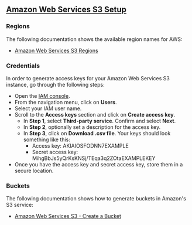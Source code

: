 ## [Amazon Web Services S3 Setup](https://aws.amazon.com/s3/)

### Regions

The following documentation shows the available region names for AWS:

- [Amazon Web Services S3 Regions](https://docs.aws.amazon.com/general/latest/gr/s3.html)

### Credentials

In order to generate access keys for your Amazon Web Services S3 instance, go through the following steps:

- Open the [IAM console](https://console.aws.amazon.com/iam/home#home).
- From the navigation menu, click on **Users**.
- Select your IAM user name.
- Scroll to the **Access keys** section and click on **Create access key**.
  - In **Step 1**, select **Third-party service**. Confirm and select **Next**.
  - In **Step 2**, optionally set a description for the access key.
  - In **Step 3**, click on **Download .csv file**. Your keys should look something like this:
    - Access key: AKIAIOSFODNN7EXAMPLE
    - Secret access key: MihgBbJs5yQrKsKNSj/TEqa3q2ZOtaEXAMPLEKEY
- Once you have the access key and secret access key, store them in a secure location.

### Buckets

The following documentation shows how to generate buckets in Amazon's S3 service:

- [Amazon Web Services S3 - Create a Bucket](https://docs.aws.amazon.com/AmazonS3/latest/userguide/creating-bucket.html)
